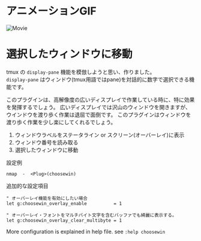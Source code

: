# アニメーションGIF

![Movie](http://gifzo.net/3sADnbhA2C.gif)

# 選択したウィンドウに移動
tmux の `display-pane` 機能を模倣しようと思い、作りました。  
`display-pane` はウィンドウ(tmux用語ではpane)を対話的に数字で選択できる機能です。  

このプラグインは、高解像度の広いディスプレイで作業している時に、特に効果を発揮するでしょう。
広いディスプレイでは沢山のウィンドウを開きますが、ウインドウを渡り歩く作業は退屈で面倒です。
このプラグインはウィンドウを渡り歩く作業を少し楽にしてくれるでしょう。

  1. ウィンドウラベルをステータライン or スクリーン(オーバーレイ)に表示
  2. ウィンドウ番号を読み取る
  3. 選択したウィンドウに移動

設定例
```Vim
nmap  -  <Plug>(choosewin)
```

追加的な設定項目
```Vim
" オーバーレイ機能を有効にしたい場合
let g:choosewin_overlay_enable          = 1

" オーバーレイ・フォントをマルチバイト文字を含むバッファでも綺麗に表示する。
let g:choosewin_overlay_clear_multibyte = 1
```

More configuration is explained in help file. see `:help choosewin`
